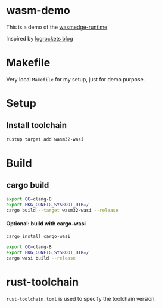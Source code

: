 # wasm-demo

This is a demo of the [wasmedge-runtime](https://www.cncf.io/projects/wasmedge-runtime/)

Inspired by [logrockets blog](https://blog.logrocket.com/rust-microservices-server-side-webassembly/)

# Makefile

Very local `Makefile` for my setup, just for demo purpose.

# Setup

## Install toolchain

```bash
rustup target add wasm32-wasi
```

# Build

## cargo build

```bash
export CC=clang-8
export PKG_CONFIG_SYSROOT_DIR=/
cargo build --target wasm32-wasi --release
```

#### Optional: build with cargo-wasi

```bash
cargo install cargo-wasi
```

```bash
export CC=clang-8
export PKG_CONFIG_SYSROOT_DIR=/
cargo wasi build --release
```

# rust-toolchain

`rust-toolchain.toml` is used to specify the toolchain version.
